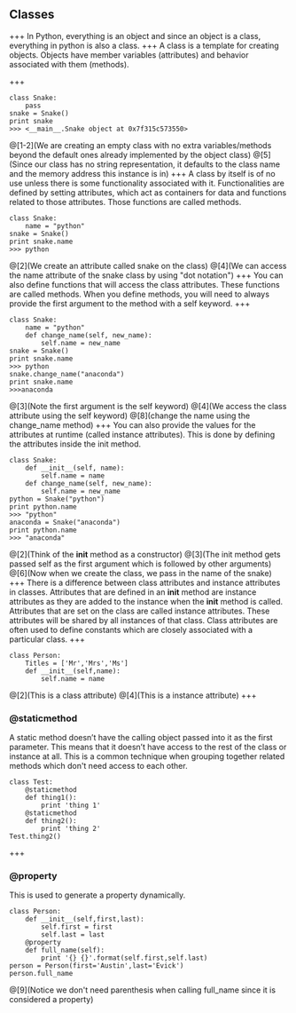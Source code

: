 ## Classes
+++
In Python, everything is an object and since an object is a class, everything in python is also a class.
+++
A class is a template for creating objects. Objects have member variables (attributes) and behavior associated with them (methods).
<!--  
https://www.hackerearth.com/practice/python/object-oriented-programming/classes-and-objects-i/tutorial/
http://python-textbok.readthedocs.io/en/1.0/Classes.html
 -->

+++
```
class Snake:
    pass
snake = Snake()
print snake
>>> <__main__.Snake object at 0x7f315c573550>
```
@[1-2](We are creating an empty class with no extra variables/methods beyond the default ones already implemented by the object class)
@[5](Since our class has no string representation, it defaults to the class name and the memory address this instance is in)
+++
A class by itself is of no use unless there is some functionality associated with it. Functionalities are defined by setting attributes, which act as containers for data and functions related to those attributes. Those functions are called methods.
```
class Snake:
    name = "python"
snake = Snake()
print snake.name
>>> python
```
@[2](We create an attribute called snake on the class)
@[4](We can access the name attribute of the snake class by using "dot notation")
+++
You can also define functions that will access the class attributes. These functions are called methods. When you define methods, you will need to always provide the first argument to the method with a self keyword.
+++
```
class Snake:
    name = "python"
    def change_name(self, new_name):
        self.name = new_name
snake = Snake()
print snake.name
>>> python
snake.change_name("anaconda")
print snake.name
>>>anaconda
```
@[3](Note the first argument is the self keyword)
@[4](We access the class attribute using the self keyword)
@[8](change the name using the change_name method)
+++
You can also provide the values for the attributes at runtime (called instance attributes). This is done by defining the attributes inside the init method.
```
class Snake:
    def __init__(self, name):
        self.name = name
    def change_name(self, new_name):
        self.name = new_name
python = Snake("python")
print python.name
>>> "python"
anaconda = Snake("anaconda")
print python.name
>>> "anaconda"
```
@[2](Think of the __init__ method as a constructor)
@[3](The init method gets passed self as the first argument which is followed by other arguments)
@[6](Now when we create the class, we pass in the name of the snake)
+++
There is a difference between class attributes and instance attributes in classes. Attributes that are defined in an __init__ method are instance attributes as they are added to the instance when the __init__ method is called. Attributes that are set on the class are called instance attributes. These attributes will be shared by all instances of that class. Class attributes are often used to define constants which are closely associated with a particular class.
+++
```
class Person:
    Titles = ['Mr','Mrs','Ms']
    def __init__(self,name):
        self.name = name
```
@[2](This is a class attribute)
@[4](This is a instance attribute)
+++
### @staticmethod
A static method doesn’t have the calling object passed into it as the first parameter. This means that it doesn’t have access to the rest of the class or instance at all. This is a common technique when grouping together related methods which don't need access to each other.
```
class Test:
    @staticmethod
    def thing1():
        print 'thing 1'
    @staticmethod
    def thing2():
        print 'thing 2'
Test.thing2()
```
+++
### @property
This is used to generate a property dynamically.
```
class Person:
    def __init__(self,first,last):
        self.first = first
        self.last = last
    @property
    def full_name(self):
        print '{} {}'.format(self.first,self.last)
person = Person(first='Austin',last='Evick')
person.full_name
```
@[9](Notice we don't need parenthesis when calling full_name since it is considered a property)
